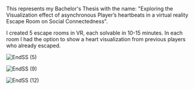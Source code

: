 This represents my Bachelor's Thesis with the name: "Exploring the Visualization effect of asynchronous Player’s heartbeats in a virtual reality Escape Room on Social Connectedness". 

I created 5 escape rooms in VR, each solvable in 10-15 minutes. In each room I had the option to show a heart visualization from previous players who already escaped.

![EndSS (5)](https://user-images.githubusercontent.com/12698334/228522053-78b58b70-4c03-43ab-86c7-eac1dc56d413.png)

![EndSS (9)](https://user-images.githubusercontent.com/12698334/228522065-409c7187-3d8c-48c9-af47-a2310a52a8d2.png)

![EndSS (12)](https://user-images.githubusercontent.com/12698334/228522075-1fe946ae-b7ce-48e5-934a-ed68edb8ec38.png)

